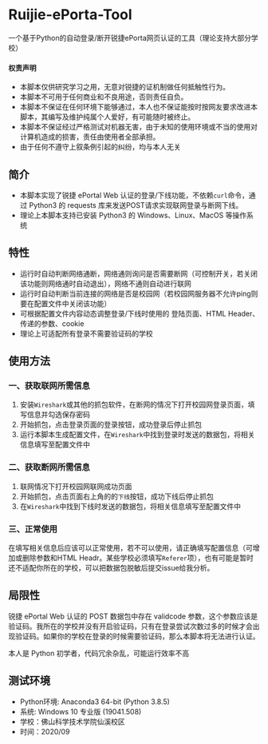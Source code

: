 # Ruijie-ePorta-Tool
一个基于Python的自动登录/断开锐捷ePorta网页认证的工具（理论支持大部分学校）

#### 权责声明
- 本脚本仅供研究学习之用，无意对锐捷的证机制做任何抵触性行为。
- 本脚本不可用于任何商业和不良用途，否则责任自负。
- 本脚本不保证在任何环境下能够通过，本人也不保证能按时按网友要求改进本脚本，其编写及维护纯属个人爱好，有可能随时被终止。
- 本脚本不保证经过严格测试对机器无害，由于未知的使用环境或不当的使用对计算机造成的损害，责任由使用者全部承担。
- 由于任何不遵守上叙条例引起的纠纷，均与本人无关

## 简介
- 本脚本实现了锐捷 ePortal Web 认证的登录/下线功能，不依赖`curl`命令，通过 Python3 的 requests 库来发送POST请求实现联网登录与断网下线。  
- 理论上本脚本支持已安装 Python3 的 Windows、Linux、MacOS 等操作系统

## 特性
- 运行时自动判断网络通断，网络通则询问是否需要断网（可控制开关，若关闭该功能则网络通时自动退出），网络不通则自动进行联网
- 运行时自动判断当前连接的网络是否是校园网（若校园网服务器不允许ping则要在配置文件中关闭该功能）
- 可根据配置文件内容动态调整登录/下线时使用的 登陆页面、HTML Header、传递的参数、cookie
- 理论上可适配所有登录不需要验证码的学校

## 使用方法
### 一、获取联网所需信息
1. 安装`Wireshark`或其他的抓包软件，在断网的情况下打开校园网登录页面，填写信息并勾选保存密码
2. 开始抓包，点击登录页面的登录按钮，成功登录后停止抓包
3. 运行本脚本生成配置文件，在`Wireshark`中找到登录时发送的数据包，将相关信息填写至配置文件中
### 二、获取断网所需信息
1. 联网情况下打开校园网联网成功页面
2. 开始抓包，点击页面右上角的的`下线`按钮，成功下线后停止抓包
3. 在`Wireshark`中找到下线时发送的数据包，将相关信息填写至配置文件中
### 三、正常使用
在填写相关信息后应该可以正常使用，若不可以使用，请正确填写配置信息（可增加或删除参数和HTML Headr。某些学校必须填写`Referer`项），也有可能是暂时还不适配你所在的学校，可以把数据包脱敏后提交issue给我分析。

## 局限性
锐捷 ePortal Web 认证的 POST 数据包中存在 validcode 参数，这个参数应该是验证码。我所在的学校并没有开启验证码，只有在登录尝试次数过多的时候才会出现验证码。如果你的学校在登录的时候需要验证码，那么本脚本将无法进行认证。  

本人是 Python 初学者，代码冗余杂乱，可能运行效率不高

## 测试环境
- Python环境: Anaconda3 64-bit (Python 3.8.5)
- 系统: Windows 10 专业版 (19041.508)
- 学校：佛山科学技术学院仙溪校区
- 时间：2020/09
